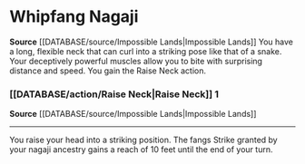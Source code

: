 ﻿---
id: '220'
name: Whipfang Nagaji
rarity: Common
source: '[[DATABASE/source/Impossible Lands|Impossible Lands]]'
type: Heritage

---
# Whipfang Nagaji

**Source** [[DATABASE/source/Impossible Lands|Impossible Lands]]
You have a long, flexible neck that can curl into a striking pose like that of a snake. Your deceptively powerful muscles allow you to bite with surprising distance and speed. You gain the Raise Neck action.

### [[DATABASE/action/Raise Neck|Raise Neck]] <span class="action-icon">1</span>

**Source** [[DATABASE/source/Impossible Lands|Impossible Lands]]

---
You raise your head into a striking position. The fangs Strike granted by your nagaji ancestry gains a reach of 10 feet until the end of your turn.